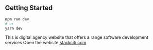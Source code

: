 
## Getting Started

```bash
npm run dev
# or
yarn dev
```

This is digital agency website that offers a range software development services
Open the website [stackciti.com](http://www.stackiciti.com/)



